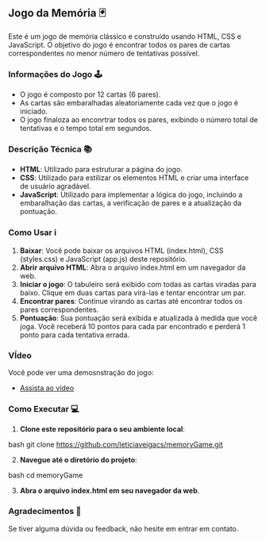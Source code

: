 ## Jogo da Memória 🃏 

Este é um jogo de memória clássico e construído usando HTML, CSS e JavaScript. O objetivo do jogo é encontrar todos os pares de cartas correspondentes no menor número de tentativas possível.

### Informações do Jogo 🕹️
- O jogo é composto por 12 cartas (6 pares).
- As cartas são embaralhadas aleatoriamente cada vez que o jogo é iniciado.
- O jogo finaloza ao enconrtrar todos os pares, exibindo o número total de tentativas e o tempo total em segundos.

### Descrição Técnica 📚
- **HTML**: Utilizado para estruturar a página do jogo.
- **CSS**: Utilizado para estilizar os elementos HTML e criar uma interface de usuário agradável.
- **JavaScript**: Utilizado para implementar a lógica do jogo, incluindo a embaralhação das cartas, a verificação de pares e a atualização da pontuação.

### Como Usar ℹ️
1. **Baixar**: Você pode baixar os arquivos HTML (index.html), CSS (styles.css) e JavaScript (app.js) deste repositório.
2. **Abrir arquivo HTML**: Abra o arquivo index.html em um navegador da web.
3. **Iniciar o jogo**: O tabuleiro será exibido com todas as cartas viradas para baixo. Clique em duas cartas para virá-las e tentar encontrar um par.
4. **Encontrar pares**: Continue virando as cartas até encontrar todos os pares correspondentes.
5. **Pontuação**: Sua pontuação será exibida e atualizada à medida que você joga. Você receberá 10 pontos para cada par encontrado e perderá 1 ponto para cada tentativa errada.

### VÍdeo 

Você pode ver uma demosnstração do jogo:

- [Assista ao vídeo](https://github.com/leticiaveigacs/memoryGame/issues/1#issue-2410707928) 


### Como Executar 💻
1. **Clone este repositório para o seu ambiente local**:
    
bash
    git clone https://github.com/leticiaveigacs/memoryGame.git

2. **Navegue até o diretório do projeto**:
    
bash
    cd memoryGame

3. **Abra o arquivo index.html em seu navegador da web**.


### Agradecimentos 🙏
Se tiver alguma dúvida ou feedback, não hesite em entrar em contato. 

